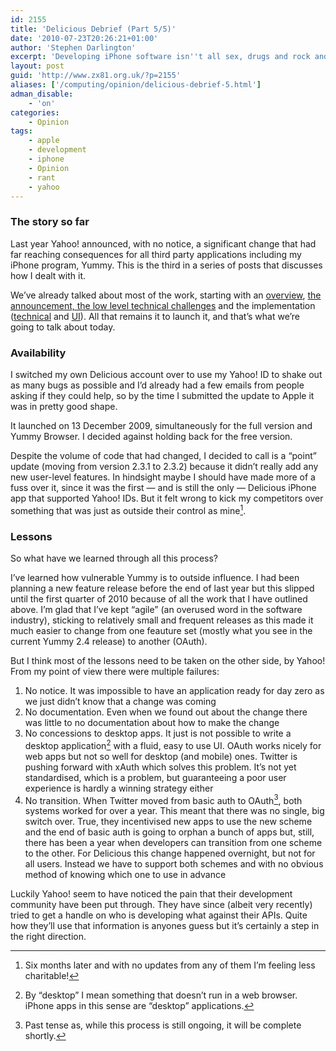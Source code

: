 ```yaml
---
id: 2155
title: 'Delicious Debrief (Part 5/5)'
date: '2010-07-23T20:26:21+01:00'
author: 'Stephen Darlington'
excerpt: 'Developing iPhone software isn''t all sex, drugs and rock and roll. Sometime you have to make difficult changes because of things outside your control. Here is part five of my story from late last year.'
layout: post
guid: 'http://www.zx81.org.uk/?p=2155'
aliases: ['/computing/opinion/delicious-debrief-5.html']
adman_disable:
    - 'on'
categories:
    - Opinion
tags:
    - apple
    - development
    - iphone
    - Opinion
    - rant
    - yahoo
---
```


### The story so far

Last year Yahoo! announced, with no notice, a significant change that had far reaching consequences for all third party applications including my iPhone program, Yummy. This is the third in a series of posts that discusses how I dealt with it.

We’ve already talked about most of the work, starting with an [overview](/computing/opinion/delicious-debrief.html), [the announcement, the low level technical challenges](/computing/opinion/delicious-debrief-2.html) and the implementation ([technical](/computing/opinion/delicious-debrief-3.html) and [UI](/computing/opinion/delicious-debrief-4.html)). All that remains it to launch it, and that’s what we’re going to talk about today.

### Availability

I switched my own Delicious account over to use my Yahoo! ID to shake out as many bugs as possible and I’d already had a few emails from people asking if they could help, so by the time I submitted the update to Apple it was in pretty good shape.

It launched on 13 December 2009, simultaneously for the full version and Yummy Browser. I decided against holding back for the free version.

Despite the volume of code that had changed, I decided to call is a “point” update (moving from version 2.3.1 to 2.3.2) because it didn’t really add any new user-level features. In hindsight maybe I should have made more of a fuss over it, since it was the first — and is still the only — Delicious iPhone app that supported Yahoo! IDs. But it felt wrong to kick my competitors over something that was just as outside their control as mine[^1].

### Lessons

So what have we learned through all this process?

I’ve learned how vulnerable Yummy is to outside influence. I had been planning a new feature release before the end of last year but this slipped until the first quarter of 2010 because of all the work that I have outlined above. I’m glad that I’ve kept “agile” (an overused word in the software industry), sticking to relatively small and frequent releases as this made it much easier to change from one feauture set (mostly what you see in the current Yummy 2.4 release) to another (OAuth).

But I think most of the lessons need to be taken on the other side, by Yahoo! From my point of view there were multiple failures:

1. No notice. It was impossible to have an application ready for day zero as we just didn’t know that a change was coming
2. No documentation. Even when we found out about the change there was little to no documentation about how to make the change
3. No concessions to desktop apps. It just is not possible to write a desktop application[^2] with a fluid, easy to use UI. OAuth works nicely for web apps but not so well for desktop (and mobile) ones. Twitter is pushing forward with xAuth which solves this problem. It’s not yet standardised, which is a problem, but guaranteeing a poor user experience is hardly a winning strategy either
4. No transition. When Twitter moved from basic auth to OAuth[^3], both systems worked for over a year. This meant that there was no single, big switch over. True, they incentivised new apps to use the new scheme and the end of basic auth is going to orphan a bunch of apps but, still, there has been a year when developers can transition from one scheme to the other. For Delicious this change happened overnight, but not for all users. Instead we have to support both schemes and with no obvious method of knowing which one to use in advance

Luckily Yahoo! seem to have noticed the pain that their development community have been put through. They have since (albeit very recently) tried to get a handle on who is developing what against their APIs. Quite how they’ll use that information is anyones guess but it’s certainly a step in the right direction.
[^1]: Six months later and with no updates from any of them I’m feeling less charitable!
[^2]: By “desktop” I mean something that doesn’t run in a web browser. iPhone apps in this sense are “desktop” applications.
[^3]: Past tense as, while this process is still ongoing, it will be complete shortly.
